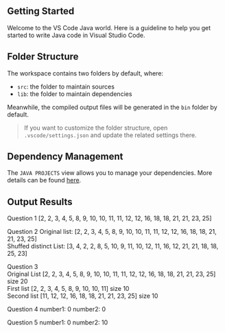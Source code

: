 ## Getting Started

Welcome to the VS Code Java world. Here is a guideline to help you get started to write Java code in Visual Studio Code.

## Folder Structure

The workspace contains two folders by default, where:

- `src`: the folder to maintain sources
- `lib`: the folder to maintain dependencies

Meanwhile, the compiled output files will be generated in the `bin` folder by default.

> If you want to customize the folder structure, open `.vscode/settings.json` and update the related settings there.

## Dependency Management

The `JAVA PROJECTS` view allows you to manage your dependencies. More details can be found [here](https://github.com/microsoft/vscode-java-dependency#manage-dependencies).


## Output Results

Question 1
[2, 2, 3, 4, 5, 8, 9, 10, 10, 11, 11, 12, 12, 16, 18, 18, 21, 21, 23, 25]


Question 2
Original list:
 [2, 2, 3, 4, 5, 8, 9, 10, 10, 11, 11, 12, 12, 16, 18, 18, 21, 21, 23, 25]<br />
Shuffed distinct List:
 [3, 4, 2, 2, 8, 5, 10, 9, 11, 10, 12, 11, 16, 12, 21, 21, 18, 18, 25, 23]


Question 3<br />
Original List [2, 2, 3, 4, 5, 8, 9, 10, 10, 11, 11, 12, 12, 16, 18, 18, 21, 21, 23, 25] size 20 <br />
First list [2, 2, 3, 4, 5, 8, 9, 10, 10, 11] size 10 <br />
Second list [11, 12, 12, 16, 18, 18, 21, 21, 23, 25] size 10


Question 4
number1: 0 number2: 0


Question 5
number1: 0 number2: 10

